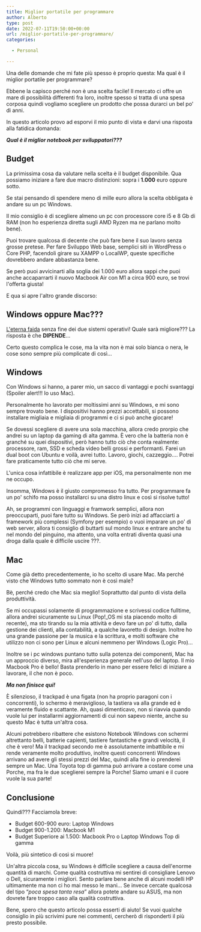 ```yaml
---
title: Miglior portatile per programmare
author: Alberto
type: post
date: 2022-07-11T19:50:00+00:00
url: /miglior-portatile-per-programmare/
categories:

  - Personal

---
```

Una delle domande che mi fate più spesso è proprio questa: Ma qual è il miglior portatile per programmare?

Ebbene la capisco perché non è una scelta facile! Il mercato ci offre un mare di possibilità differenti fra loro, inoltre spesso si tratta di una spesa corposa quindi vogliamo scegliere un prodotto che possa durarci un bel po' di anni.

In questo articolo provo ad esporvi il mio punto di vista e darvi una risposta alla fatidica domanda:

<p class="has-text-align-center has-medium-font-size">
  <em><strong>Qual è il miglior notebook per sviluppatori???</strong></em>
</p>

## Budget

La primissima cosa da valutare nella scelta è il budget disponibile. Qua possiamo iniziare a fare due macro distinzioni: sopra i **1.000** euro oppure sotto.

Se stai pensando di spendere meno di mille euro allora la scelta obbligata è andare su un pc Windows.

Il mio consiglio è di scegliere almeno un pc con processore core i5 e 8 Gb di RAM (non ho esperienza diretta sugli AMD Ryzen ma ne parlano molto bene).

Puoi trovare qualcosa di decente che può fare bene il suo lavoro senza grosse pretese. Per fare Sviluppo Web base, semplici siti in WordPress o Core PHP, facendoli girare su XAMPP o LocalWP, queste specifiche dovrebbero andare abbastanza bene.

Se però puoi avvicinarti alla soglia dei 1.000 euro allora sappi che puoi anche accaparrarti il nuovo Macbook Air con M1 a circa 900 euro, se trovi l'offerta giusta!

E qua si apre l'altro grande discorso:

## Windows oppure Mac???

[L'eterna faida][1] senza fine dei due sistemi operativi! Quale sarà migliore??? La risposta è che **DIPENDE**&#8230;

Certo questo complica le cose, ma la vita non è mai solo bianca o nera, le cose sono sempre più complicate di così&#8230;

## Windows

Con Windows si hanno, a parer mio, un sacco di vantaggi e pochi svantaggi (Spoiler alert!!! Io uso Mac).

Personalmente ho lavorato per moltissimi anni su Windows, e mi sono sempre trovato bene. I dispositivi hanno prezzi accettabili, si possono installare migliaia e migliaia di programmi e ci si può anche giocare!

Se dovessi scegliere di avere una sola macchina, allora credo prorpio che andrei su un laptop da gaming di alta gamma. È vero che la batteria non è granché su quei dispositivi, però hanno tutto ciò che conta realmente: processore, ram, SSD e scheda video belli grossi e performanti. Farei un dual boot con Ubuntu e voilà, avrei tutto. Lavoro, giochi, cazzeggio&#8230;. Potrei fare praticamente tutto ciò che mi serve.

L'unica cosa infattibile è realizzare app per iOS, ma personalmente non me ne occupo.

Insomma, Windows è il giusto compromesso fra tutto. Per programmare fa un po' schifo ma posso installarci su una distro linux e così si risolve tutto!

Ah, se programmi con linguaggi e framwork semplici, allora non preoccuparti, puoi fare tutto su Windows. Se però inizi ad affacciarti a framework più complessi (Symfony per esempio) o vuoi imparare un po' di web server, allora ti consiglio di buttarti sul mondo linux e entrare anche tu nel mondo del pinguino, ma attento, una volta entrati diventa quasi una droga dalla quale è difficile uscire ???.

## Mac

Come già detto precedentemente, io ho scelto di usare Mac. Ma perché visto che Windows tutto sommato non è così male?

Bè, perché credo che Mac sia meglio! Soprattutto dal punto di vista della produttività.

Se mi occupassi solamente di programmazione e scrivessi codice fulltime, allora andrei sicuramente su Linux (Pop!_OS mi sta piacendo molto di recente), ma sto tirando su la mia attività e devo fare un po' di tutto, dalla gestione dei clienti, alla contabilità, a qualche lavoretto di design. Inoltre ho una grande passione per la musica e la scrittura, e molti software che utilizzo non ci sono per Linux e alcuni nemmeno per Windows (Logic Pro)&#8230;

Inoltre se i pc windows puntano tutto sulla potenza dei componenti, Mac ha un approccio diverso, mira all'esperienza generale nell'uso del laptop. Il mio Macbook Pro è bello! Basta prenderlo in mano per essere felici di iniziare a lavorare, il che non è poco.

<p class="has-text-align-center">
  <strong><em>Ma non finisce qui!</em></strong>
</p>

È silenzioso, il trackpad è una figata (non ha proprio paragoni con i concorrenti), lo schermo è meraviglioso, la tastiera va alla grande ed è veramente fluido e scattante. Ah, quasi dimenticavo, non si riavvia quando vuole lui per installarmi aggiornamenti di cui non sapevo niente, anche su questo Mac è tutta un'altra cosa.

Alcuni potrebbero ribattere che esistono Notebook Windows con schermi altrettanto belli, batterie capienti, tastiere fantastiche e grandi velocità, il che è vero! Ma il trackpad secondo me è assolutamente imbattibile e mi rende veramente molto produttivo, inoltre questi concorrenti Windows arrivano ad avere gli stessi prezzi del Mac, quindi alla fine io prenderei sempre un Mac. Una Toyota top di gamma può arrivare a costare come una Porche, ma fra le due sceglierei sempre la Porche! Siamo umani e il cuore vuole la sua parte!

## Conclusione

Quindi??? Facciamola breve:

  * Budget 600-900 euro: Laptop Windows
  * Budget 900-1.200: Macbook M1
  * Budget Superiore ai 1.500: Macbook Pro o Laptop Windows Top di gamma

Voilà, più sintetico di così si muore!

Un'altra piccola cosa, su Windows è difficile scegliere a causa dell'enorme quantità di marchi. Come qualità costruttiva mi sentirei di consigliare Lenovo o Dell, sicuramente i migliori. Sento parlare bene anche di alcuni modelli HP ultimamente ma non ci ho mai messo le mani&#8230; Se invece cercate qualcosa del tipo &#8220;_poca spesa tanta resa_&#8221; allora potete andare su ASUS, ma non dovrete fare troppo caso alla qualità costruttiva.

Bene, spero che questo articolo possa esserti di aiuto! Se vuoi qualche consiglio in più scrivimi pure nei commenti, cercherò di risponderti il più presto possibile.

 [1]: /windows-vs-mac-per-sviluppo-web-la-mia-esperienza/